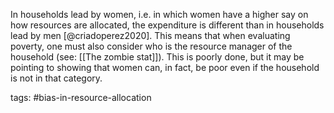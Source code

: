 In households lead by women, i.e. in which women have a higher say on how resources are allocated, the expenditure is different than in households lead by men [@criadoperez2020]. This means that when evaluating poverty, one must also consider who is the resource manager of the household (see: [[The zombie stat]]). This is poorly done, but it may be pointing to showing that women can, in fact, be poor even if the household is not in that category. 

tags: #bias-in-resource-allocation 